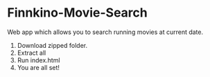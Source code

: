# Finnkino-Movie-Search
Web app which allows you to search running movies at current date.

1. Download zipped folder.
2. Extract all
3. Run index.html
4. You are all set!
